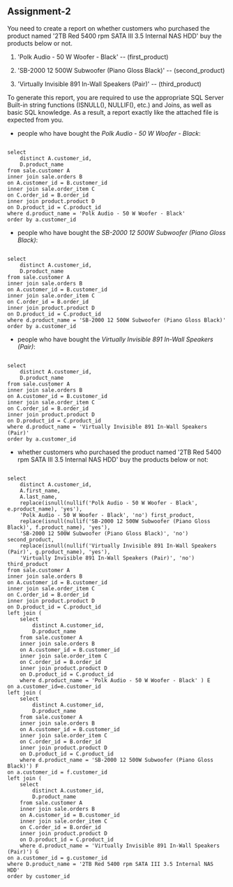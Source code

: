 ## Assignment-2

You need to create a report on whether customers who purchased the product named '2TB Red 5400 rpm SATA III 3.5 Internal NAS HDD' buy the products below or not.



1. 'Polk Audio - 50 W Woofer - Black' -- (first_product)

2. 'SB-2000 12 500W Subwoofer (Piano Gloss Black)' -- (second_product)

3. 'Virtually Invisible 891 In-Wall Speakers (Pair)' -- (third_product)



To generate this report, you are required to use the appropriate SQL Server Built-in string functions (ISNULL(), NULLIF(), etc.) and Joins, as well as basic SQL knowledge. As a result, a report exactly like the attached file is expected from you.

* people who have bought the *Polk Audio - 50 W Woofer - Black*:


<pre><code>
select 
	distinct A.customer_id,
	D.product_name
from sale.customer A
inner join sale.orders B 
on A.customer_id = B.customer_id
inner join sale.order_item C 
on C.order_id = B.order_id
inner join product.product D 
on D.product_id = C.product_id
where d.product_name = 'Polk Audio - 50 W Woofer - Black'
order by a.customer_id 
</code></pre>



* people who have bought the *SB-2000 12 500W Subwoofer (Piano Gloss Black)*:


<pre><code>
select 
	distinct A.customer_id,
	D.product_name
from sale.customer A
inner join sale.orders B 
on A.customer_id = B.customer_id
inner join sale.order_item C 
on C.order_id = B.order_id
inner join product.product D 
on D.product_id = C.product_id
where d.product_name = 'SB-2000 12 500W Subwoofer (Piano Gloss Black)'
order by a.customer_id 
</code></pre>


* people who have bought the *Virtually Invisible 891 In-Wall Speakers (Pair)*:


<pre><code>
select 
	distinct A.customer_id,
	D.product_name
from sale.customer A
inner join sale.orders B 
on A.customer_id = B.customer_id
inner join sale.order_item C 
on C.order_id = B.order_id
inner join product.product D 
on D.product_id = C.product_id
where d.product_name = 'Virtually Invisible 891 In-Wall Speakers (Pair)'
order by a.customer_id 
</code></pre>

* whether customers who purchased the product named '2TB Red 5400 rpm SATA III 3.5 Internal NAS HDD' buy the products below or not:
<pre><code>
select 
	distinct A.customer_id, 
	A.first_name, 
	A.last_name,
	replace(isnull(nullif('Polk Audio - 50 W Woofer - Black', e.product_name), 'yes'), 
	'Polk Audio - 50 W Woofer - Black', 'no') first_product,
	replace(isnull(nullif('SB-2000 12 500W Subwoofer (Piano Gloss Black)', f.product_name), 'yes'), 
	'SB-2000 12 500W Subwoofer (Piano Gloss Black)', 'no') second_product,
	replace(isnull(nullif('Virtually Invisible 891 In-Wall Speakers (Pair)', g.product_name), 'yes'), 
	'Virtually Invisible 891 In-Wall Speakers (Pair)', 'no') third_product
from sale.customer A
inner join sale.orders B 
on A.customer_id = B.customer_id
inner join sale.order_item C 
on C.order_id = B.order_id
inner join product.product D 
on D.product_id = C.product_id
left join (
	select 
		distinct A.customer_id,
		D.product_name
	from sale.customer A
	inner join sale.orders B 
	on A.customer_id = B.customer_id
	inner join sale.order_item C 
	on C.order_id = B.order_id
	inner join product.product D 
	on D.product_id = C.product_id
	where d.product_name = 'Polk Audio - 50 W Woofer - Black' ) E
on a.customer_id=e.customer_id
left join (
	select 
		distinct A.customer_id,
		D.product_name
	from sale.customer A
	inner join sale.orders B 
	on A.customer_id = B.customer_id
	inner join sale.order_item C 
	on C.order_id = B.order_id
	inner join product.product D 
	on D.product_id = C.product_id
	where d.product_name = 'SB-2000 12 500W Subwoofer (Piano Gloss Black)') F
on a.customer_id = f.customer_id
left join (
	select 
		distinct A.customer_id,
		D.product_name
	from sale.customer A
	inner join sale.orders B 
	on A.customer_id = B.customer_id
	inner join sale.order_item C 
	on C.order_id = B.order_id
	inner join product.product D 
	on D.product_id = C.product_id
	where d.product_name = 'Virtually Invisible 891 In-Wall Speakers (Pair)') G
on a.customer_id = g.customer_id
where D.product_name = '2TB Red 5400 rpm SATA III 3.5 Internal NAS HDD'
order by customer_id
</code></pre>
